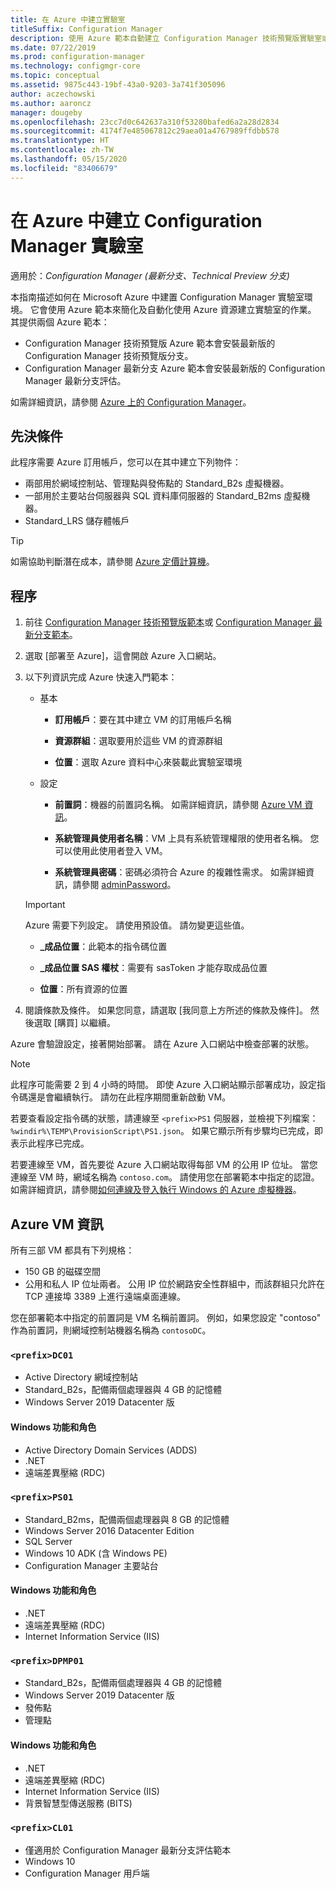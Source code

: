 ```yaml
---
title: 在 Azure 中建立實驗室
titleSuffix: Configuration Manager
description: 使用 Azure 範本自動建立 Configuration Manager 技術預覽版實驗室或最新分支的評估實驗室
ms.date: 07/22/2019
ms.prod: configuration-manager
ms.technology: configmgr-core
ms.topic: conceptual
ms.assetid: 9875c443-19bf-43a0-9203-3a741f305096
author: aczechowski
ms.author: aaroncz
manager: dougeby
ms.openlocfilehash: 23cc7d0c642637a310f53280bafed6a2a28d2834
ms.sourcegitcommit: 4174f7e485067812c29aea01a4767989ffdbb578
ms.translationtype: HT
ms.contentlocale: zh-TW
ms.lasthandoff: 05/15/2020
ms.locfileid: "83406679"
---
```

# <a name="create-a-configuration-manager-lab-in-azure"></a>在 Azure 中建立 Configuration Manager 實驗室

適用於：*Configuration Manager (最新分支、Technical Preview 分支)*

<!--3556017-->

本指南描述如何在 Microsoft Azure 中建置 Configuration Manager 實驗室環境。 它會使用 Azure 範本來簡化及自動化使用 Azure 資源建立實驗室的作業。 其提供兩個 Azure 範本： 

- Configuration Manager 技術預覽版 Azure 範本會安裝最新版的 Configuration Manager 技術預覽版分支。
- Configuration Manager 最新分支 Azure 範本會安裝最新版的 Configuration Manager 最新分支評估。 

如需詳細資訊，請參閱 [Azure 上的 Configuration Manager](../understand/configuration-manager-on-azure.md)。



## <a name="prerequisites"></a>先決條件

此程序需要 Azure 訂用帳戶，您可以在其中建立下列物件： 
- 兩部用於網域控制站、管理點與發佈點的 Standard_B2s 虛擬機器。
- 一部用於主要站台伺服器與 SQL 資料庫伺服器的 Standard_B2ms 虛擬機器。
- Standard_LRS 儲存體帳戶

> [!Tip]  
> 如需協助判斷潛在成本，請參閱 [Azure 定價計算機](https://azure.microsoft.com/pricing/calculator/)。  



## <a name="process"></a>程序

1. 前往 [Configuration Manager 技術預覽版範本](https://azure.microsoft.com/resources/templates/sccm-technicalpreview/)或 [Configuration Manager 最新分支範本](https://azure.microsoft.com/resources/templates/sccm-currentbranch/)。  

2. 選取 [部署至 Azure]，這會開啟 Azure 入口網站。  

3. 以下列資訊完成 Azure 快速入門範本：

    - 基本  

        - **訂用帳戶**：要在其中建立 VM 的訂用帳戶名稱  

        - **資源群組**：選取要用於這些 VM 的資源群組  

        - **位置**：選取 Azure 資料中心來裝載此實驗室環境  

    - 設定  

        - **前置詞**：機器的前置詞名稱。 如需詳細資訊，請參閱 [Azure VM 資訊](#azure-vm-info)。  

        - **系統管理員使用者名稱**：VM 上具有系統管理權限的使用者名稱。 您可以使用此使用者登入 VM。  

        - **系統管理員密碼**：密碼必須符合 Azure 的複雜性需求。 如需詳細資訊，請參閱 [adminPassword](https://docs.microsoft.com/rest/api/compute/virtualmachines/createorupdate#osprofile)。  

    > [!Important]  
    > Azure 需要下列設定。 請使用預設值。 請勿變更這些值。  
    > 
    > - **\_成品位置**：此範本的指令碼位置 <!-- https://raw.githubusercontent.com/Azure/azure-quickstart-templates/master/sccm-technicalpreview/ -->  
    >
    > - **\_成品位置 SAS 權杖**：需要有 sasToken 才能存取成品位置  
    > 
    > - **位置**：所有資源的位置

4. 閱讀條款及條件。 如果您同意，請選取 [我同意上方所述的條款及條件]。 然後選取 [購買] 以繼續。 

Azure 會驗證設定，接著開始部署。 請在 Azure 入口網站中檢查部署的狀態。 

> [!NOTE]
> 此程序可能需要 2 到 4 小時的時間。 即使 Azure 入口網站顯示部署成功，設定指令碼還是會繼續執行。 請勿在此程序期間重新啟動 VM。

若要查看設定指令碼的狀態，請連線至 `<prefix>PS1` 伺服器，並檢視下列檔案：`%windir%\TEMP\ProvisionScript\PS1.json`。 如果它顯示所有步驟均已完成，即表示此程序已完成。

若要連線至 VM，首先要從 Azure 入口網站取得每部 VM 的公用 IP 位址。 當您連線至 VM 時，網域名稱為 `contoso.com`。 請使用您在部署範本中指定的認證。 如需詳細資訊，請參閱[如何連線及登入執行 Windows 的 Azure 虛擬機器](https://docs.microsoft.com/azure/virtual-machines/windows/connect-logon)。



## <a name="azure-vm-info"></a>Azure VM 資訊

所有三部 VM 都具有下列規格：
- 150 GB 的磁碟空間
- 公用和私人 IP 位址兩者。 公用 IP 位於網路安全性群組中，而該群組只允許在 TCP 連接埠 3389 上進行遠端桌面連線。 

您在部署範本中指定的前置詞是 VM 名稱前置詞。 例如，如果您設定 "contoso" 作為前置詞，則網域控制站機器名稱為 `contosoDC`。


### `<prefix>DC01`

- Active Directory 網域控制站
- Standard_B2s，配備兩個處理器與 4 GB 的記憶體
- Windows Server 2019 Datacenter 版

#### <a name="windows-features-and-roles"></a>Windows 功能和角色
- Active Directory Domain Services (ADDS)
- .NET
- 遠端差異壓縮 (RDC)


### `<prefix>PS01`

- Standard_B2ms，配備兩個處理器與 8 GB 的記憶體
- Windows Server 2016 Datacenter Edition
- SQL Server
- Windows 10 ADK (含 Windows PE) 
- Configuration Manager 主要站台

#### <a name="windows-features-and-roles"></a>Windows 功能和角色
- .NET
- 遠端差異壓縮 (RDC) 
- Internet Information Service (IIS)


### `<prefix>DPMP01`

- Standard_B2s，配備兩個處理器與 4 GB 的記憶體
- Windows Server 2019 Datacenter 版
- 發佈點
- 管理點

#### <a name="windows-features-and-roles"></a>Windows 功能和角色
- .NET
- 遠端差異壓縮 (RDC) 
- Internet Information Service (IIS)
- 背景智慧型傳送服務 (BITS)

### `<prefix>CL01`

- 僅適用於 Configuration Manager 最新分支評估範本
- Windows 10
- Configuration Manager 用戶端
